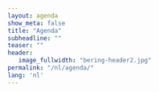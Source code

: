 ```yaml
---
layout: agenda
show_meta: false
title: "Agenda"
subheadline: ""
teaser: ""
header:
   image_fullwidth: "bering-header2.jpg"
permalink: "/nl/agenda/"
lang: 'nl'
---
```



